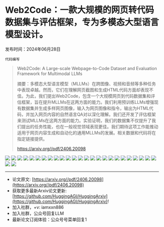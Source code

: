 # Web2Code：一款大规模的网页转代码数据集与评估框架，专为多模态大型语言模型设计。
发布时间：2024年06月28日

`代码编写`
> Web2Code: A Large-scale Webpage-to-Code Dataset and Evaluation Framework for Multimodal LLMs
>
> 摘要：多模态大型语言模型（MLLMs）在跨图像、视频和音频等多种任务中表现卓越。然而，它们在理解网页截图和生成HTML代码方面却表现不佳。为此，我们提出Web2Code，包含一个大规模网页到代码数据集和评估框架，旨在提升MLLMs在这两方面的能力。我们利用预训练LLMs增强现有数据集并生成多样网页图像，输入为网页图像和指令，输出为HTML代码，并加入网页内容的自然语言QA对以深化理解。我们还开发了评估框架来测试MLLMs在这两方面的能力。实验证明，我们的数据集不仅提升了我们提出的任务性能，也在一般视觉领域表现更佳。我们期待这项工作能推动适用于网页内容生成和自动化的通用MLLMs的发展。相关数据和代码将在指定链接提供。
>
> https://arxiv.org//pdf/2406.20098

![](https://raw.githubusercontent.com/HuggingAGI/HuggingArxiv/main/paper_images/2406.20098/x1.png)
![](https://raw.githubusercontent.com/HuggingAGI/HuggingArxiv/main/paper_images/2406.20098/x2.png)
![](https://raw.githubusercontent.com/HuggingAGI/HuggingArxiv/main/paper_images/2406.20098/x3.png)
![](https://raw.githubusercontent.com/HuggingAGI/HuggingArxiv/main/paper_images/2406.20098/cloud.png)
![](https://raw.githubusercontent.com/HuggingAGI/HuggingArxiv/main/paper_images/2406.20098/x4.png)
![](https://raw.githubusercontent.com/HuggingAGI/HuggingArxiv/main/paper_images/2406.20098/x5.png)
![](https://raw.githubusercontent.com/HuggingAGI/HuggingArxiv/main/paper_images/2406.20098/ori.png)
![](https://raw.githubusercontent.com/HuggingAGI/HuggingArxiv/main/paper_images/2406.20098/vicuna.png)
![](https://raw.githubusercontent.com/HuggingAGI/HuggingArxiv/main/paper_images/2406.20098/crystalchat.png)
![](https://raw.githubusercontent.com/HuggingAGI/HuggingArxiv/main/paper_images/2406.20098/ori.png)
![](https://raw.githubusercontent.com/HuggingAGI/HuggingArxiv/main/paper_images/2406.20098/ori_code_img.png)
![](https://raw.githubusercontent.com/HuggingAGI/HuggingArxiv/main/paper_images/2406.20098/ours.png)
![](https://raw.githubusercontent.com/HuggingAGI/HuggingArxiv/main/paper_images/2406.20098/x6.png)
![](https://raw.githubusercontent.com/HuggingAGI/HuggingArxiv/main/paper_images/2406.20098/x7.png)
![](https://raw.githubusercontent.com/HuggingAGI/HuggingArxiv/main/paper_images/2406.20098/x8.png)
![](https://raw.githubusercontent.com/HuggingAGI/HuggingArxiv/main/paper_images/2406.20098/x9.png)
![](https://raw.githubusercontent.com/HuggingAGI/HuggingArxiv/main/paper_images/2406.20098/x10.png)
![](https://raw.githubusercontent.com/HuggingAGI/HuggingArxiv/main/paper_images/2406.20098/x11.png)
![](https://raw.githubusercontent.com/HuggingAGI/HuggingArxiv/main/paper_images/2406.20098/x12.png)
![](https://raw.githubusercontent.com/HuggingAGI/HuggingArxiv/main/paper_images/2406.20098/x13.png)
![](https://raw.githubusercontent.com/HuggingAGI/HuggingArxiv/main/paper_images/2406.20098/junbo.png)
![](https://raw.githubusercontent.com/HuggingAGI/HuggingArxiv/main/paper_images/2406.20098/pix2code.png)
![](https://raw.githubusercontent.com/HuggingAGI/HuggingArxiv/main/paper_images/2406.20098/WebSight.png)
![](https://raw.githubusercontent.com/HuggingAGI/HuggingArxiv/main/paper_images/2406.20098/QA.png)
![](https://raw.githubusercontent.com/HuggingAGI/HuggingArxiv/main/paper_images/2406.20098/WebSRC.png)
![](https://raw.githubusercontent.com/HuggingAGI/HuggingArxiv/main/paper_images/2406.20098/Modern_webpages.png)
![](https://raw.githubusercontent.com/HuggingAGI/HuggingArxiv/main/paper_images/2406.20098/Bootstrap_webpage.png)

<hr />

- 论文原文: [https://arxiv.org//pdf/2406.20098](https://arxiv.org//pdf/2406.20098)
- 获取更多最新Arxiv论文更新: [https://github.com/HuggingAGI/HuggingArxiv](https://github.com/HuggingAGI/HuggingArxiv)!
- 加入社群，+v: iamxxn886
- 加入社群，公众号回复LLM
- 最新论文订阅体验：公众号号菜单回复1